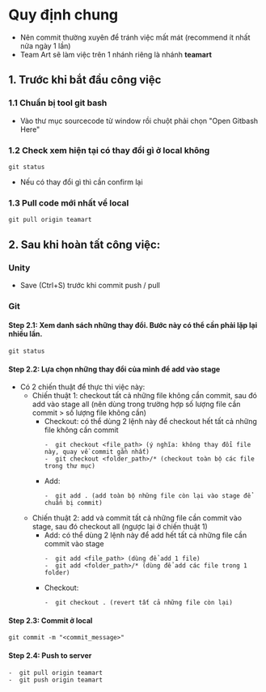 # Quy định chung
- Nên commit thường xuyên để tránh việc mất mát (recommend ít nhất nửa ngày 1 lần)
- Team Art sẽ làm việc trên 1 nhánh riêng là nhánh **teamart**

## 1. Trước khi bắt đầu công việc
### 1.1 Chuẩn bị tool git bash 
- Vào thư mục sourcecode từ window rồi chuột phải chọn "Open Gitbash Here"

### 1.2 Check xem hiện tại có thay đổi gì ở local không 
```console 
git status 
```
- Nếu có thay đổi gì thì cần confirm lại

### 1.3 Pull code mới nhất về local
```console 
git pull origin teamart
```

## 2. Sau khi hoàn tất công việc:

### Unity
- Save (Ctrl+S) trước khi commit push / pull

### Git
#### Step 2.1: Xem danh sách những thay đổi. Bước này có thể cần phải lặp lại nhiều lần.
```console 
git status
```

#### Step 2.2: Lựa chọn những thay đổi của mình để add vào stage
- Có 2 chiến thuật để thực thi việc này:
    - Chiến thuật 1: checkout tất cả những file không cần commit, sau đó add vào stage all (nên dùng trong trường hợp số lượng file cần commit > số lượng file không cần)
        - Checkout: có thể dùng 2 lệnh này để checkout hết tất cả những file không cần commit
            ```console 
            -  git checkout <file_path> (ý nghĩa: không thay đổi file này, quay về commit gần nhất)
            -  git checkout <folder_path>/* (checkout toàn bộ các file trong thư mục)
            ```
        - Add:
            ```console 
            -  git add . (add toàn bộ những file còn lại vào stage để chuẩn bị commit)
            ```
    - Chiến thuật 2: add và commit tất cả những file cần commit vào stage, sau đó checkout all (ngược lại ở chiến thuật 1)
        - Add: có thể dùng 2 lệnh này để add hết tất cả những file cần commit vào stage
            ```console 
            -  git add <file_path> (dùng để add 1 file)
            -  git add <folder_path>/* (dùng để add các file trong 1 folder)
            ```
        - Checkout:
            ```console
            -  git checkout . (revert tất cả những file còn lại)
            ```

#### Step 2.3: Commit ở local
```console 
git commit -m "<commit_message>"
```

#### Step 2.4: Push to server
```console 
-  git pull origin teamart
-  git push origin teamart
```
